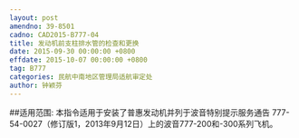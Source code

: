 ```yaml
---
layout: post
amendno: 39-8501
cadno: CAD2015-B777-04
title: 发动机前支柱排水管的检查和更换
date: 2015-09-30 00:00:00 +0800
effdate: 2015-10-07 00:00:00 +0800
tag: B777
categories: 民航中南地区管理局适航审定处
author: 钟颖芬
---
```


##适用范围:
本指令适用于安装了普惠发动机并列于波音特别提示服务通告 777-54-0027（修订版1，2013年9月12日）上的波音777-200和-300系列飞机。

